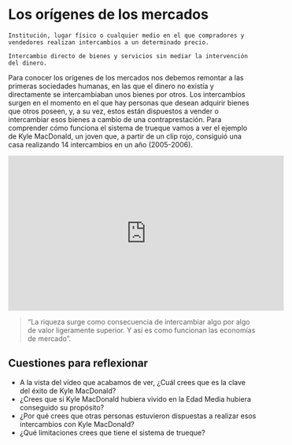 # Los orígenes de los mercados

```{admonition} Mercado
Institución, lugar físico o cualquier medio en el que compradores y vendedores realizan intercambios a un determinado precio.
```

```{admonition} Trueque
Intercambio directo de bienes y servicios sin mediar la intervención del dinero.
```

Para conocer los orígenes de los mercados nos debemos remontar a las primeras sociedades humanas, en las que el dinero no existía y directamente se intercambiaban unos bienes por otros. Los intercambios surgen en el momento en el que hay personas que desean adquirir bienes que otros poseen, y, a su vez, estos están dispuestos a vender o intercambiar esos bienes a cambio de una contraprestación.
Para comprender cómo funciona el sistema de trueque vamos a ver el ejemplo de Kyle MacDonald, un joven que, a partir de un clip rojo, consiguió una casa realizando 14 intercambios en un año (2005-2006).

<iframe width="560" height="315" src="https://www.youtube.com/embed/CGAhK2UZdFk" frameborder="0" allow="accelerometer; autoplay; encrypted-media; gyroscope; picture-in-picture" allowfullscreen></iframe>

> “La riqueza surge como consecuencia de intercambiar algo por algo de valor ligeramente superior. Y así es como funcionan las economías de mercado”.

## Cuestiones para reflexionar

- A la vista del vídeo que acabamos de ver, ¿Cuál crees que es la clave del éxito de Kyle MacDonald?
- ¿Crees que si Kyle MacDonald hubiera vivido en la Edad Media hubiera conseguido su propósito?
- ¿Por qué crees que otras personas estuvieron dispuestas a realizar esos intercambios con Kyle MacDonald?
- ¿Qué limitaciones crees que tiene el sistema de trueque?